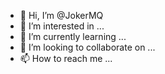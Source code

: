 - 👋 Hi, I’m @JokerMQ
- 👀 I’m interested in ...
- 🌱 I’m currently learning ...
- 💞️ I’m looking to collaborate on ...
- 📫 How to reach me ...

<!---
JokerMQ/JokerMQ is a ✨ special ✨ repository because its `README.md` (this file) appears on your GitHub profile.
You can click the Preview link to take a look at your changes.
--->
